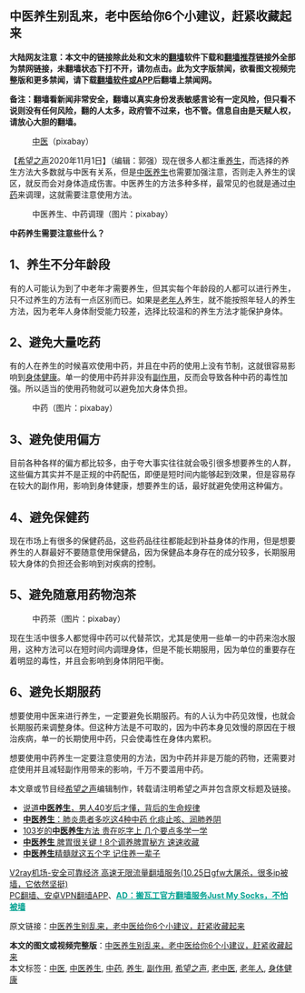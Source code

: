  <h2>中医养生别乱来，老中医给你6个小建议，赶紧收藏起来</h2> <p class="notice"><b>大陆网友注意：本文中的链接除此处和文末的<a href="https://github.com/bannedbook/fanqiang" >翻墙</a>软件下载和<a href="https://github.com/killgcd/justmysocks/blob/master/README.md">翻墙推荐</a>链接外全部为禁网链接，未翻墙状态下打不开，请勿点击。此为文字版禁闻，欲看图文视频完整版和更多禁闻，请下载<a href="https://github.com/bannedbook/fanqiang">翻墙软件或APP</a>后翻墙上禁闻网。</p><p>备注：翻墙看新闻非常安全，翻墙以真实身份发表敏感言论有一定风险，但只看不说则没有任何风险，翻的人太多，政府管不过来，也不管。信息自由是天赋人权，请放心大胆的翻墙。</b></p>  <div class="entry"> <figure><figcaption><a href="https://www.bannedbook.org/bnews/tag/%e4%b8%ad%e5%8c%bb/" class="st_tag internal_tag" rel="tag" title="标签 中医 下的日志">中医</a>（pixabay）</figcaption></figure> <p>【<span class='wp_keywordlink_affiliate'><a href="https://www.soundofhope.org" title="希望之声" target="_blank">希望之声</a></span>2020年11月1日】（编辑：郭强）现在很多人都注重<a href="https://www.bannedbook.org/bnews/tag/%e5%85%bb%e7%94%9f/" class="st_tag internal_tag" rel="tag" title="标签 养生 下的日志">养生</a>，而选择的养生方法大多数就与中医有关系，但是<a href="https://www.bannedbook.org/bnews/tag/%e4%b8%ad%e5%8c%bb%e5%85%bb%e7%94%9f/" class="st_tag internal_tag" rel="tag" title="标签 中医养生 下的日志">中医养生</a>也需要加强注意，否则走入养生的误区，就反而会对身体造成伤害。中医养生的方法多种多样，最常见的也就是通过<a href="https://www.bannedbook.org/bnews/tag/%E4%B8%AD%E8%8D%AF/" class="st_tag internal_tag" rel="tag" title="标签 中药 下的日志">中药</a>来调理，这就需要注意使用方法。</p> <figure><figcaption>中医养生、中药调理（图片：pixabay）</figcaption></figure> <p><strong>中药养生需要注意些什么？</strong></p> <h2>1、养生不分年龄段</h2> <p>有的人可能认为到了中老年才需要养生，但其实每个年龄段的人都可以进行养生，只不过养生的方法有一点区别而已。如果是<a href="https://www.bannedbook.org/bnews/tag/%E8%80%81%E5%B9%B4%E4%BA%BA/" class="st_tag internal_tag" rel="tag" title="标签 老年人 下的日志">老年人</a>养生，就不能按照年轻人的养生方法，因为老年人身体耐受能力较差，选择比较温和的养生方法才能保护身体。</p>  <h2>2、避免大量吃药</h2> <p>有的人在养生的时候喜欢使用中药，并且在中药的使用上没有节制，这就很容易影响到<a href="https://www.bannedbook.org/bnews/tag/%E8%BA%AB%E4%BD%93%E5%81%A5%E5%BA%B7/" class="st_tag internal_tag" rel="tag" title="标签 身体健康 下的日志">身体健康</a>。单一的使用中药并非没有<a href="https://www.bannedbook.org/bnews/tag/%E5%89%AF%E4%BD%9C%E7%94%A8/" class="st_tag internal_tag" rel="tag" title="标签 副作用 下的日志">副作用</a>，反而会导致各种中药的毒性加强。所以适当的使用药物就可以避免加大身体负担。</p> <figure><figcaption>中药（图片：pixabay）</figcaption></figure> <h2>3、避免使用偏方</h2> <p>目前各种各样的偏方都比较多，由于夸大事实往往就会吸引很多想要养生的人群，这些偏方其实并不是正规的中药配伍，即便是短时间内能够起到效果，但是容易存在较大的副作用，影响到身体健康，想要养生的话，最好就避免使用这种偏方。</p> <h2>4、避免保健药</h2> <p>现在市场上有很多的保健药品，这些药品往往都能起到补益身体的作用，但是想要养生的人群最好不要随意使用保健品，因为保健品本身存在的成分较多，长期服用较大身体的负担还会影响到对疾病的控制。</p>  <h2>5、避免随意用药物泡茶</h2> <figure><figcaption>中药茶（图片：pixabay）</figcaption></figure> <p>现在生活中很多人都觉得中药可以代替茶饮，尤其是使用一些单一的中药来泡水服用，这种方法可以在短时间内调理身体，但是不能长期服用，因为单位的重要存在着明显的毒性，并且会影响到身体阴阳平衡。</p> <h2>6、避免长期服药</h2> <p>想要使用中医来进行养生，一定要避免长期服药。有的人认为中药见效慢，也就会长期服药来调整身体。但这种方法是不可取的，因为中药本身见效慢的原因在于根治疾病，单一的长期使用中药，只会使毒性在身体内累积。</p> <p>想要使用中药养生一定要注意使用的方法，因为中药并非是万能的药物，还需要对症使用并且减轻副作用带来的影响，千万不要滥用中药。</p>  <p>本文章或节目经<a href="https://www.bannedbook.org/bnews/tag/%e5%b8%8c%e6%9c%9b%e4%b9%8b%e5%a3%b0/" class="st_tag internal_tag" rel="tag" title="标签 希望之声 下的日志">希望之声</a>编辑制作，转载请注明希望之声并包含原文标题及链接。</p> <ul class='op-related-articles' title='相关阅读'> <li><a href='https://www.bannedbook.org/bnews/health/20200424/1318310.html' target='_blank'>说道<b>中医养生</b>，男人40岁后才懂，背后的生命规律</a></li> <li><a href='https://www.bannedbook.org/bnews/health/20200310/1291486.html' target='_blank'><b>中医养生</b>：肺炎患者多吃这4种中药 化痰止咳、润肺养阴</a></li> <li><a href='https://www.bannedbook.org/bnews/health/20200114/1258648.html' target='_blank'>103岁的<b>中医养生</b>方法 贵在吃字上 几个要点多学一学</a></li> <li><a href='https://www.bannedbook.org/bnews/health/20190924/1196645.html' target='_blank'><b>中医养生</b> 脾胃很关键！8个调养脾胃秘方 速速收藏</a></li> <li><a href='https://www.bannedbook.org/bnews/lifebaike/20190903/1184933.html' target='_blank'><b>中医养生</b>精髓就这五个字 记住养一辈子</a></li> </ul> <p class="texttj"> <a href="https://www.bannedbook.org/forum23/topic22702.html" target="_blank">V2ray机场-安全可靠经济 高速无限流量翻墙服务(10.25日gfw大屠杀，很多ip被墙，它依然坚挺)</a><br/> <a href="https://github.com/bannedbook/fanqiang/wiki/%E7%A6%81%E9%97%BB%E7%BD%91%E5%AE%89%E5%8D%93%E7%BF%BB%E5%A2%99%E6%96%B0%E9%97%BBAPP" target="_blank">PC翻墙、安卓VPN翻墙APP</a>、<span onclick="window.open('https://github.com/killgcd/justmysocks/blob/master/README.md')" style="font-weight:bold;color:#00A191;cursor:pointer;text-decoration:underline;outline:none">AD：搬瓦工官方翻墙服务Just My Socks，不怕被墙</span></p><p>原文链接：<a class="src_link"  href="https://www.soundofhope.org/post/437929" target="_blank">中医养生别乱来，老中医给你6个小建议，赶紧收藏起来</a></p><a name='sharetosocial'></a>       <div><b>本文的图文或视频完整版</b>：<a href='https://www.bannedbook.org/bnews/comments/20201101/1423881.html'>中医养生别乱来，老中医给你6个小建议，赶紧收藏起来</a></div>  </div><!--END ENTRY--> <div class="postfooter"> <div>本文标签：<a href="https://www.bannedbook.org/bnews/tag/%e4%b8%ad%e5%8c%bb/" rel="tag">中医</a>, <a href="https://www.bannedbook.org/bnews/tag/%e4%b8%ad%e5%8c%bb%e5%85%bb%e7%94%9f/" rel="tag">中医养生</a>, <a href="https://www.bannedbook.org/bnews/tag/%E4%B8%AD%E8%8D%AF/" rel="tag">中药</a>, <a href="https://www.bannedbook.org/bnews/tag/%e5%85%bb%e7%94%9f/" rel="tag">养生</a>, <a href="https://www.bannedbook.org/bnews/tag/%E5%89%AF%E4%BD%9C%E7%94%A8/" rel="tag">副作用</a>, <a href="https://www.bannedbook.org/bnews/tag/%e5%b8%8c%e6%9c%9b%e4%b9%8b%e5%a3%b0/" rel="tag">希望之声</a>, <a href="https://www.bannedbook.org/bnews/tag/%e8%80%81%e4%b8%ad%e5%8c%bb/" rel="tag">老中医</a>, <a href="https://www.bannedbook.org/bnews/tag/%E8%80%81%E5%B9%B4%E4%BA%BA/" rel="tag">老年人</a>, <a href="https://www.bannedbook.org/bnews/tag/%E8%BA%AB%E4%BD%93%E5%81%A5%E5%BA%B7/" rel="tag">身体健康</a></div>  </div><!--END POSTFOOTER--> 